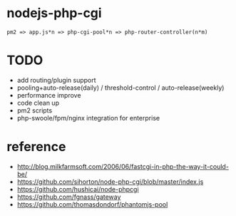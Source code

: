 # nodejs-php-cgi

```
pm2 => app.js*n => php-cgi-pool*n => php-router-controller(n*m)
```

# TODO

* add routing/plugin support
* pooling+auto-release(daily) / threshold-control / auto-release(weekly)
* performance improve
* code clean up
* pm2 scripts
* php-swoole/fpm/nginx integration for enterprise

# reference 

* http://blog.milkfarmsoft.com/2006/06/fastcgi-in-php-the-way-it-could-be/
* https://github.com/sihorton/node-php-cgi/blob/master/index.js
* https://github.com/hushicai/node-phpcgi
* https://github.com/fgnass/gateway
* https://github.com/thomasdondorf/phantomjs-pool
